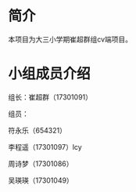 # 简介
本项目为大三小学期崔超群组cv端项目。

# 小组成员介绍
组长：崔超群（17301091）

组员：

符永乐（654321）

李程遥（17301097）lcy

周诗梦（17301086）

吴瑛瑛（17301049）